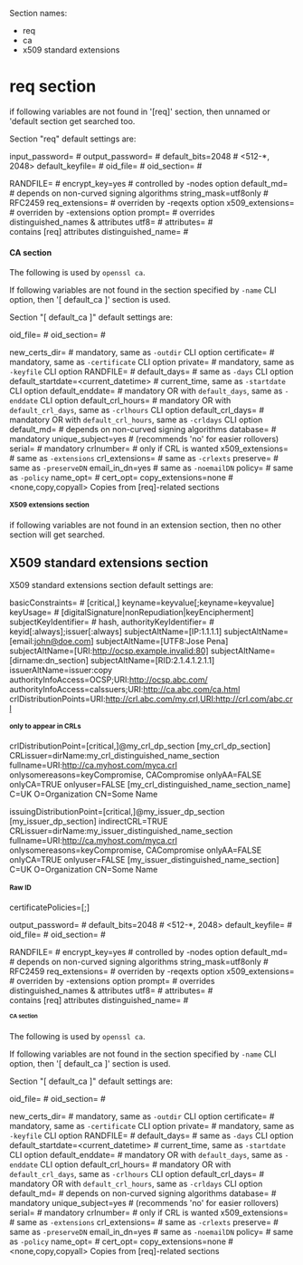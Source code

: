 

Section names:

* req
* ca
* x509 standard extensions


req section
===========
if following variables are not found in '[req]' section, then
unnamed or 'default section get searched too.

Section "req"  default settings are:

input_password=   # <filespec>
output_password=  # <filespec>
default_bits=2048 # <512-\*, 2048>
default_keyfile=  # <filespec>
oid_file=         # <filespec>
oid_section=      # <section>
RANDFILE=         # <filespec>
encrypt_key=yes   # <boolean> controlled by -nodes option
default_md=       # <digest> depends on non-curved signing algorithms
string_mask=utf8only   # RFC2459
req_extensions=   # <filespec> overriden by -reqexts option
x509_extensions=  # <filespec> overriden by -extensions option
prompt=           # <boolean> overrides distinguished_names & attributes
utf8=             # <boolean>
attributes=       # <section> contains [req] attributes
distinguished_name= # <section>


CA section
===========
The following is used by `openssl ca`.

If following variables are not found in the section 
specified by `-name` CLI option, then '[ default_ca ]' section
is used.

Section "[ default_ca ]"  default settings are:

oid_file=         # <filespec>
oid_section=      # <section>
new_certs_dir=    # <dirspec>   mandatory, same as `-outdir` CLI option
certificate=      # <filespec>  mandatory, same as `-certificate` CLI option
private=          # <filespec>  mandatory, same as `-keyfile` CLI option
RANDFILE=         # <filespec>
default_days=     # <days>      same as `-days` CLI option
default_startdate=<current_datetime> # <datetime>  current_time, same as `-startdate` CLI option
default_enddate=  # <datetime> mandatory OR with `default_days`, same as `-enddate` CLI option
default_crl_hours=  # <hours> mandatory OR with `default_crl_days`, same as `-crlhours` CLI option
default_crl_days=  # <datetime> mandatory OR with `default_crl_hours`, same as `-crldays` CLI option
default_md=       # <digest> depends on non-curved signing algorithms
database=         # <filespec> mandatory
unique_subject=yes # <boolean> (recommends 'no' for easier rollovers)
serial=           # <filespec> mandatory
crlnumber=        # <filespec> only if CRL is wanted
x509_extensions=  # <filespec> same as `-extensions`
crl_extensions=   # <filespec> same as `-crlexts`
preserve=         # <filespec> same as `-preserveDN`
email_in_dn=yes   # <boolean>  same as `-noemailDN`
policy=           # <policy>   same as `-policy`
name_opt=         # 
cert_opt=
copy_extensions=none # <none,copy,copyall>  Copies from [req]-related sections


X509 extensions section
=======================

if following variables are not found in an extension section, then
no other section will get searched.

X509 standard extensions section
--------------

X509 standard extensions section default settings are:

basicConstraints= # [critical,] keyname=keyvalue[;keyname=keyvalue]
keyUsage=         # [digitalSignature|nonRepudiation|keyEncipherment]
subjectKeyIdentifier= # hash, <hexstring>
authorityKeyIdentifier= # keyid[:always];issuer[:always]
subjectAltName=[IP:1.1.1.1]
subjectAltName=[email:john@doe.com]
subjectAltName=[UTF8:Jose Pena]
subjectAltName=[URI:http://ocsp.example.invalid:80]
subjectAltName=[dirname:dn_section]
subjectAltName=[RID:2.1.4.1.2.1.1]
issuerAltName=issuer:copy
authorityInfoAccess=OCSP;URI:http://ocsp.abc.com/
authorityInfoAccess=caIssuers;URI:http://ca.abc.com/ca.html
crlDistributionPoints=URI:http://crl.abc.com/my.crl,URI:http://crl.com/abc.crl


# only to appear in CRLs
crlDistributionPoint=[critical,]@my_crl_dp_section
[my_crl_dp_section]
  CRLissuer=dirName:my_crl_distinguished_name_section
  fullname=URI:http://ca.myhost.com/myca.crl
  onlysomereasons=keyCompromise, CACompromise
  onlyAA=FALSE
  onlyCA=TRUE
  onlyuser=FALSE
  [my_crl_distinguished_name_section_name]
  C=UK
  O=Organization
  CN=Some Name

issuingDistributionPoint=[critical,]@my_issuer_dp_section
[my_issuer_dp_section]
  indirectCRL=TRUE
  CRLissuer=dirName:my_issuer_distinguished_name_section
  fullname=URI:http://ca.myhost.com/myca.crl
  onlysomereasons=keyCompromise, CACompromise
  onlyAA=FALSE
  onlyCA=TRUE
  onlyuser=FALSE
  [my_issuer_distinguished_name_section]
  C=UK
  O=Organization
  CN=Some Name

# Raw ID 
certificatePolicies=<RID>[;<RID>]

output_password=  # <filespec>
default_bits=2048 # <512-\*, 2048>
default_keyfile=  # <filespec>
oid_file=         # <filespec>
oid_section=      # <section>
RANDFILE=         # <filespec>
encrypt_key=yes   # <boolean> controlled by -nodes option
default_md=       # <digest> depends on non-curved signing algorithms
string_mask=utf8only   # RFC2459
req_extensions=   # <filespec> overriden by -reqexts option
x509_extensions=  # <filespec> overriden by -extensions option
prompt=           # <boolean> overrides distinguished_names & attributes
utf8=             # <boolean>
attributes=       # <section> contains [req] attributes
distinguished_name= # <section>


CA section
===========
The following is used by `openssl ca`.

If following variables are not found in the section 
specified by `-name` CLI option, then '[ default_ca ]' section
is used.

Section "[ default_ca ]"  default settings are:

oid_file=         # <filespec>
oid_section=      # <section>
new_certs_dir=    # <dirspec>   mandatory, same as `-outdir` CLI option
certificate=      # <filespec>  mandatory, same as `-certificate` CLI option
private=          # <filespec>  mandatory, same as `-keyfile` CLI option
RANDFILE=         # <filespec>
default_days=     # <days>      same as `-days` CLI option
default_startdate=<current_datetime> # <datetime>  current_time, same as `-startdate` CLI option
default_enddate=  # <datetime> mandatory OR with `default_days`, same as `-enddate` CLI option
default_crl_hours=  # <hours> mandatory OR with `default_crl_days`, same as `-crlhours` CLI option
default_crl_days=  # <datetime> mandatory OR with `default_crl_hours`, same as `-crldays` CLI option
default_md=       # <digest> depends on non-curved signing algorithms
database=         # <filespec> mandatory
unique_subject=yes # <boolean> (recommends 'no' for easier rollovers)
serial=           # <filespec> mandatory
crlnumber=        # <filespec> only if CRL is wanted
x509_extensions=  # <filespec> same as `-extensions`
crl_extensions=   # <filespec> same as `-crlexts`
preserve=         # <filespec> same as `-preserveDN`
email_in_dn=yes   # <boolean>  same as `-noemailDN`
policy=           # <policy>   same as `-policy`
name_opt=         # 
cert_opt=
copy_extensions=none # <none,copy,copyall>  Copies from [req]-related sections


